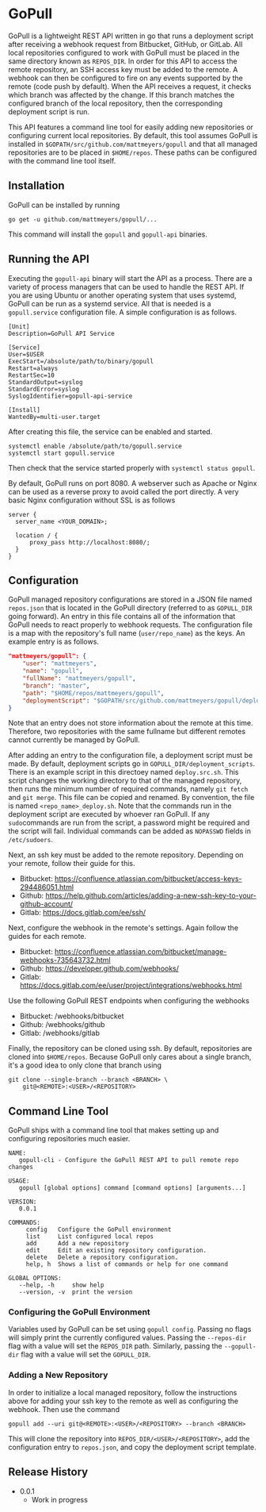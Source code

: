 # GoPull

GoPull is a lightweight REST API written in go that runs a deployment script after receiving a webhook request from Bitbucket, GitHub, or GitLab. All local repositories configured to work with GoPull must be placed in the same directory known as `REPOS_DIR`. In order for this API to access the remote repository, an SSH access key must be added to the remote. A webhook can then be configured to fire on any events supported by the remote (code push by default). When the API receives a request, it checks which branch was affected by the change. If this branch matches the configured branch of the local repository, then the corresponding deployment script is run.

This API features a command line tool for easily adding new repositories or configuring current local repositories. By default, this tool assumes GoPull is installed in `$GOPATH/src/github.com/mattmeyers/gopull` and that all managed repositories are to be placed in `$HOME/repos`.  These paths can be configured with the command line tool itself.

## Installation

GoPull can be installed by running

```
go get -u github.com/mattmeyers/gopull/...
```

This command will install the `gopull` and `gopull-api` binaries.

## Running the API

Executing the `gopull-api` binary will start the API as a process. There are a variety of process managers that can be used to handle the REST API. If you are using Ubuntu or another operating system that uses systemd, GoPull can be run as a systemd service. All that is needed is a `gopull.service` configuration file. A simple configuration is as follows.

```
[Unit]
Description=GoPull API Service

[Service]
User=$USER
ExecStart=/absolute/path/to/binary/gopull
Restart=always
RestartSec=10
StandardOutput=syslog
StandardError=syslog
SyslogIdentifier=gopull-api-service

[Install]
WantedBy=multi-user.target
```

After creating this file, the service can be enabled and started.

```
systemctl enable /absolute/path/to/gopull.service
systemctl start gopull.service
```

Then check that the service started properly with `systemctl status gopull`.

By default, GoPull runs on port 8080. A webserver such as Apache or Nginx can be used as a reverse proxy to avoid called the port directly. A very basic Nginx configuration without SSL is as follows

```
server {
  server_name <YOUR_DOMAIN>;

  location / {
      proxy_pass http://localhost:8080/;
  }
}
```

## Configuration

GoPull managed repository configurations are stored in a JSON file named `repos.json` that is located in the GoPull directory (referred to as `GOPULL_DIR` going forward). An entry in this file contains all of the information that GoPull needs to react properly to webhook requests. The configuration file is a map with the repository's full name (`user/repo_name`) as the keys. An example entry is as follows.

```json
"mattmeyers/gopull": {
    "user": "mattmeyers",
    "name": "gopull",
    "fullName": "mattmeyers/gopull",
    "branch": "master",
    "path": "$HOME/repos/mattmeyers/gopull",
    "deploymentScript": "$GOPATH/src/github.com/mattmeyers/gopull/deployment_scripts/gopull_deploy.sh"
}
```

Note that an entry does not store information about the remote at this time. Therefore, two repositories with the same fullname but different remotes cannot currently be managed by GoPull.

After adding an entry to the configuration file, a deployment script must be made. By default, deployment scripts go in `GOPULL_DIR/deployment_scripts`. There is an example script in this directoey named `deploy.src.sh`. This script changes the working directory to that of the managed repository, then runs the minimum number of required commands, namely `git fetch` and `git merge`. This file can be copied and renamed. By convention, the file is named `<repo_name>_deploy.sh`. Note that the commands run in the deployment script are executed by whoever ran GoPull. If any `sudo`commands are run from the script, a password might be required and the script will fail. Individual commands can be added as `NOPASSWD` fields in `/etc/sudoers`.

Next, an ssh key must be added to the remote repository. Depending on your remote, follow their guide for this.

- Bitbucket: https://confluence.atlassian.com/bitbucket/access-keys-294486051.html
- Github: https://help.github.com/articles/adding-a-new-ssh-key-to-your-github-account/
- Gitlab: https://docs.gitlab.com/ee/ssh/

Next, configure the webhook in the remote's settings. Again follow the guides for each remote.

- Bitbucket: https://confluence.atlassian.com/bitbucket/manage-webhooks-735643732.html
- Github: https://developer.github.com/webhooks/
- Gitlab: https://docs.gitlab.com/ee/user/project/integrations/webhooks.html

Use the following GoPull REST endpoints when configuring the webhooks

- Bitbucket: /webhooks/bitbucket
- Github: /webhooks/github
- Gitlab: /webhooks/gitlab

Finally, the repository can be cloned using ssh. By default, repositories are cloned into `$HOME/repos`. Because GoPull only cares about a single branch, it's a good idea to only clone that branch using

```
git clone --single-branch --branch <BRANCH> \
    git@<REMOTE>:<USER>/<REPOSITORY>
```

## Command Line Tool

GoPull ships with a command line tool that makes setting up and configuring repositories much easier.

```
NAME:
   gopull-cli - Configure the GoPull REST API to pull remote repo changes

USAGE:
   gopull [global options] command [command options] [arguments...]

VERSION:
   0.0.1

COMMANDS:
     config   Configure the GoPull environment
     list     List configured local repos
     add      Add a new repository
     edit     Edit an existing repository configuration.
     delete   Delete a repository configuration.
     help, h  Shows a list of commands or help for one command

GLOBAL OPTIONS:
   --help, -h     show help
   --version, -v  print the version
```

### Configuring the GoPull Environment

Variables used by GoPull can be set using `gopull config`.  Passing no flags will simply print the currently configured values.  Passing the `--repos-dir` flag with a value will set the `REPOS_DIR` path. Similarly, passing the `--gopull-dir` flag with a value will set the `GOPULL_DIR`.

### Adding a New Repository

In order to initialize a local managed repository, follow the instructions above for adding your ssh key to the remote as well as configuring the webhook.  Then use the command

```
gopull add --uri git@<REMOTE>:<USER>/<REPOSITORY> --branch <BRANCH>
```

This will clone the repository into `REPOS_DIR/<USER>/<REPOSITORY>`, add the configuration entry to `repos.json`, and copy the deployment script template.

## Release History

* 0.0.1
    * Work in progress